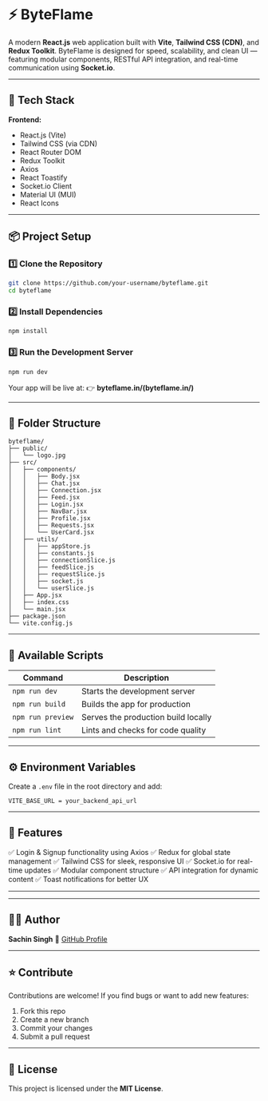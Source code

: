 # ⚡ ByteFlame

A modern **React.js** web application built with **Vite**, **Tailwind CSS (CDN)**, and **Redux Toolkit**.
ByteFlame is designed for speed, scalability, and clean UI — featuring modular components, RESTful API integration, and real-time communication using **Socket.io**.

---

## 🚀 Tech Stack

**Frontend:**

* React.js (Vite)
* Tailwind CSS (via CDN)
* React Router DOM
* Redux Toolkit
* Axios
* React Toastify
* Socket.io Client
* Material UI (MUI)
* React Icons

---

## 📦 Project Setup

### 1️⃣ Clone the Repository

```bash
git clone https://github.com/your-username/byteflame.git
cd byteflame
```

### 2️⃣ Install Dependencies

```bash
npm install
```

### 3️⃣ Run the Development Server

```bash
npm run dev
```

Your app will be live at:
👉 **byteflame.in/(byteflame.in/)**

---

## 🧱 Folder Structure

```
byteflame/
├── public/
│   └── logo.jpg
├── src/
│   ├── components/
│   │   ├── Body.jsx
│   │   ├── Chat.jsx
│   │   ├── Connection.jsx
│   │   ├── Feed.jsx
│   │   ├── Login.jsx
│   │   ├── NavBar.jsx
│   │   ├── Profile.jsx
│   │   ├── Requests.jsx
│   │   └── UserCard.jsx
│   ├── utils/
│   │   ├── appStore.js
│   │   ├── constants.js
│   │   ├── connectionSlice.js
│   │   ├── feedSlice.js
│   │   ├── requestSlice.js
│   │   ├── socket.js
│   │   └── userSlice.js
│   ├── App.jsx
│   ├── index.css
│   └── main.jsx
├── package.json
└── vite.config.js
```

---

## 🔧 Available Scripts

| Command           | Description                         |
| ----------------- | ----------------------------------- |
| `npm run dev`     | Starts the development server       |
| `npm run build`   | Builds the app for production       |
| `npm run preview` | Serves the production build locally |
| `npm run lint`    | Lints and checks for code quality   |

---

## ⚙️ Environment Variables

Create a `.env` file in the root directory and add:

```
VITE_BASE_URL = your_backend_api_url
```

---

## 💬 Features

✅ Login & Signup functionality using Axios
✅ Redux for global state management
✅ Tailwind CSS for sleek, responsive UI
✅ Socket.io for real-time updates
✅ Modular component structure
✅ API integration for dynamic content
✅ Toast notifications for better UX

---



---

## 🧑‍💻 Author

**Sachin Singh**
🔗 [GitHub Profile](https://github.com/sachiinn05)

---

## ⭐ Contribute

Contributions are welcome!
If you find bugs or want to add new features:

1. Fork this repo
2. Create a new branch
3. Commit your changes
4. Submit a pull request

---

## 📜 License

This project is licensed under the **MIT License**.
